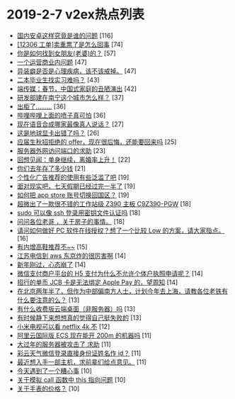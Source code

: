# 2019-2-7 v2ex热点列表

+ [国内安卓这样究竟是谁的问题](https://www.v2ex.com/t/533306#reply116) [116]
+ [[12306 工单]卖重票了是怎么回事](https://www.v2ex.com/t/533283#reply74) [74]
+ [你是如何找到女朋友(老婆)的？](https://www.v2ex.com/t/533329#reply57) [57]
+ [一个运营商业内问题](https://www.v2ex.com/t/533278#reply47) [47]
+ [异装癖是否是心理疾病，该不该戒掉。](https://www.v2ex.com/t/533333#reply47) [47]
+ [二本毕业生找实习难吗？](https://www.v2ex.com/t/533276#reply43) [43]
+ [端传媒：春节，中国式家庭的丑陋演出](https://www.v2ex.com/t/533339#reply42) [42]
+ [研发部建在南宁这个城市怎么样？](https://www.v2ex.com/t/533268#reply37) [37]
+ [出柜了………](https://www.v2ex.com/t/533341#reply36) [36]
+ [哔哩哔哩上面的喷子真可怕](https://www.v2ex.com/t/533349#reply36) [36]
+ [现在语音合成哪家最像真人说话？](https://www.v2ex.com/t/533267#reply27) [27]
+ [这是地球显卡出错了吗？](https://www.v2ex.com/t/533291#reply26) [26]
+ [应届生秋招拒绝的 offer，现在很后悔，还能要回来吗](https://www.v2ex.com/t/533275#reply25) [25]
+ [服务器外网访问端口的求助](https://www.v2ex.com/t/533303#reply23) [23]
+ [回想见闻：单身继续，离婚率上升！](https://www.v2ex.com/t/533327#reply22) [22]
+ [你们去年存了多少钱](https://www.v2ex.com/t/533347#reply21) [21]
+ [个性化广告推荐的使用有些泛滥了吧](https://www.v2ex.com/t/533285#reply19) [19]
+ [面对现实吧，七天假期已经过完一半了](https://www.v2ex.com/t/533323#reply19) [19]
+ [如何把 app store 账号切换回国区？](https://www.v2ex.com/t/533328#reply19) [19]
+ [超微出了一款很不错的工作站级 Z390 主板 C9Z390-PGW](https://www.v2ex.com/t/533272#reply18) [18]
+ [sudo 可以像 ssh 登录用密钥文件认证吗](https://www.v2ex.com/t/533273#reply18) [18]
+ [问问各位老哥 ，关于房子的事情。](https://www.v2ex.com/t/533342#reply18) [18]
+ [请问如何做好 PC 软件在线授权？想了一个比较 Low 的方案，请大家指点。](https://www.v2ex.com/t/533322#reply16) [16]
+ [有内增高鞋推荐不~~](https://www.v2ex.com/t/533281#reply15) [15]
+ [江苏电信到 aws 东京炸的很厉害啊](https://www.v2ex.com/t/533290#reply14) [14]
+ [新年刚过，心态崩了](https://www.v2ex.com/t/533311#reply14) [14]
+ [微信支付商户平台的 H5 支付为什么不允许个体户执照申请呢？](https://www.v2ex.com/t/533320#reply14) [14]
+ [招行的单币 JCB 卡是无法绑定 Apple Pay 的，望周知](https://www.v2ex.com/t/533326#reply14) [14]
+ [在北京两年半了，但作为中部偏南方人士，计划今年去上海，请教各位老铁有什么要注意的么？](https://www.v2ex.com/t/533279#reply13) [13]
+ [有什么收费版云端桌面（非服务器）吗](https://www.v2ex.com/t/533295#reply13) [13]
+ [有时候静下来想想真的觉得自己挺失败的](https://www.v2ex.com/t/533331#reply13) [13]
+ [小米电视可以看 netflix 4k 不](https://www.v2ex.com/t/533325#reply12) [12]
+ [阿里云国际版 ECS 现在能开 200m 的机器吗](https://www.v2ex.com/t/533284#reply11) [11]
+ [大过年的服务器被攻击了 求助](https://www.v2ex.com/t/533318#reply11) [11]
+ [彩云天气微信登录直接身份证姓名作 id？](https://www.v2ex.com/t/533338#reply11) [11]
+ [最近想入手一部主机，求前辈们给点意见。](https://www.v2ex.com/t/533340#reply11) [11]
+ [今天遇到了一个糟心事](https://www.v2ex.com/t/533297#reply10) [10]
+ [关于模拟 call 函数中 this 指向问题](https://www.v2ex.com/t/533300#reply10) [10]
+ [关于手表的价格？](https://www.v2ex.com/t/533334#reply10) [10]
